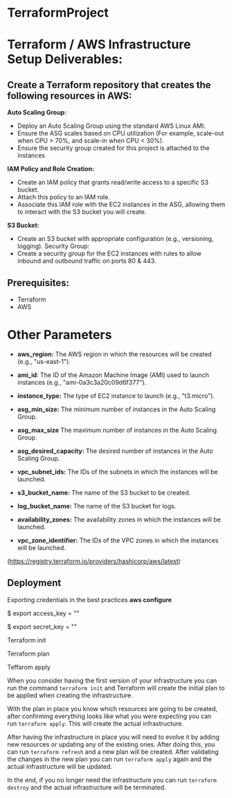 # TerraformProject

# Terraform / AWS Infrastructure Setup Deliverables:

## Create a Terraform repository that creates the following resources in AWS:

**Auto Scaling Group:**
- Deploy an Auto Scaling Group using the standard AWS Linux AMI.
- Ensure the ASG scales based on CPU utilization (For example, scale-out when CPU >
70%, and scale-in when CPU < 30%).
- Ensure the security group created for this project is attached to the instances

**IAM Policy and Role Creation:**
- Create an IAM policy that grants read/write access to a specific S3 bucket.
- Attach this policy to an IAM role.
- Associate this IAM role with the EC2 instances in the ASG, allowing them to interact
with the S3 bucket you will create.

**S3 Bucket:**
- Create an S3 bucket with appropriate configuration (e.g., versioning, logging).
Security Group:
- Create a security group for the EC2 instances with rules to allow inbound and
outbound traffic on ports 80 & 443.

## Prerequisites:

* Terraform
* AWS

# Other Parameters

* **aws_region:** The AWS region in which the resources will be created (e.g., "us-east-1").

* **ami_id**: The ID of the Amazon Machine Image (AMI) used to launch instances (e.g., "ami-0a3c3a20c09d6f377").

* **instance_type:** The type of EC2 instance to launch (e.g., "t3.micro").

* **asg_min_size:** The minimum number of instances in the Auto Scaling Group.

* **asg_max_size** The maximum number of instances in the Auto Scaling Group.

* **asg_desired_capacity:** The desired number of instances in the Auto Scaling Group.

* **vpc_subnet_ids:** The IDs of the subnets in which the instances will be launched.

* **s3_bucket_name:** The name of the S3 bucket to be created.

* **log_bucket_name:** The name of the S3 bucket for logs.

* **availability_zones:** The availability zones in which the instances will be launched.

* **vpc_zone_identifier:** The IDs of the VPC zones in which the instances will be launched.

(https://registry.terraform.io/providers/hashicorp/aws/latest)

## Deployment

Exporting credentials in the best practices **aws configure**

$ export access_key = ""

$ export secret_key = ""

Terraform init

Terraform plan

Teffarom apply

When you consider having the first version of your infrastructure you can run the command `terraform init` and Terraform will create the initial plan to be applied when creating the infrastructure.

With the plan in place you know which resources are going to be created, after confirming everything looks like what you were expecting you can run `terraform apply`. This will create the actual infrastructure.

After having the infrastructure in place you will need to evolve it by adding new resources or updating any of the existing ones. After doing this, you can run `terraform refresh` and a new plan will be created. After validating the changes in the new plan you can run `terraform apply` again and the actual infrastructure will be updated.

In the end, if you no longer need the infrastructure you can run `terraform destroy` and the actual infrastructure will be terminated.




